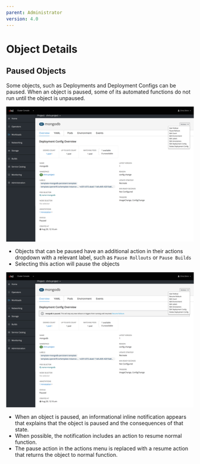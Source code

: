 ```yaml
---
parent: Administrator
version: 4.0
---
```


# Object Details

## Paused Objects
Some objects, such as Deployments and Deployment Configs can be paused.
When an object is paused, some of its automated functions do not run until the object is unpaused.

![deployment config showing pause action](img/pause-object.png)
 - Objects that can be paused have an additional action in their actions dropdown with a relevant label, such as `Pause Rollouts` or `Pause Builds`
 - Selecting this action will pause the objects

![paused deployment config](img/resume-object.png)
- When an object is paused, an informational inline notification appears that explains that the object is paused and the consequences of that state.
- When possible, the notification includes an action to resume normal function.
- The pause action in the actions menu is replaced with a resume action that returns the object to normal function.
